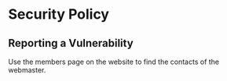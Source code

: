# Security Policy

## Reporting a Vulnerability

Use the members page on the website to find the contacts of the webmaster.
